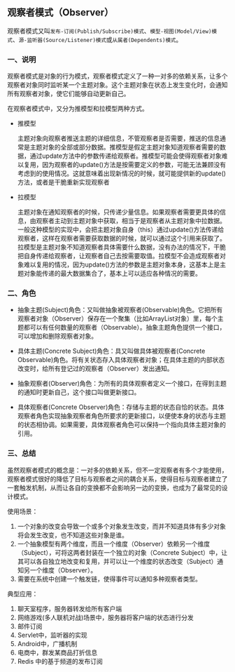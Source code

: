 ## 观察者模式（Observer）

观察者模式又叫`发布-订阅(Publish/Subscribe)模式`、`模型-视图(Model/View)模式`、`源-监听器(Source/Listener)模式`或`从属者(Dependents)模式`。

### 一、说明

观察者模式是对象的行为模式，观察者模式定义了一种一对多的依赖关系，让多个观察者对象同时监听某一个主题对象。这个主题对象在状态上发生变化时，会通知所有观察者对象，使它们能够自动更新自己。

在观察者模式中，又分为推模型和拉模型两种方式。

- 推模型

  主题对象向观察者推送主题的详细信息，不管观察者是否需要，推送的信息通常是主题对象的全部或部分数据。推模型是假定主题对象知道观察者需要的数据，通过update方法中的参数传递给观察者。推模型可能会使得观察者对象难以复用，因为观察者的update()方法是按需要定义的参数，可能无法兼顾没有考虑到的使用情况。这就意味着出现新情况的时候，就可能提供新的update()方法，或者是干脆重新实现观察者

- 拉模型

  主题对象在通知观察者的时候，只传递少量信息。如果观察者需要更具体的信息，由观察者主动到主题对象中获取，相当于是观察者从主题对象中拉数据。一般这种模型的实现中，会把主题对象自身（this）通过update()方法传递给观察者，这样在观察者需要获取数据的时候，就可以通过这个引用来获取了。拉模型是主题对象不知道观察者具体需要什么数据，没有办法的情况下，干脆把自身传递给观察者，让观察者自己去按需要取值。拉模型不会造成观察者对象难以复用的情况，因为update()方法的参数是主题对象本身，这基本上是主题对象能传递的最大数据集合了，基本上可以适应各种情况的需要。

### 二、角色

- 抽象主题(Subject)角色：又叫做抽象被观察者(Observable)角色。它把所有观察者对象（Observer）保存在一个聚集（比如ArrayList对象）里，每个主题都可以有任何数量的观察者（Observable）。抽象主题角色提供一个接口，可以增加和删除观察者对象。

- 具体主题(Concrete Subject)角色：具又叫做具体被观察者(Concrete Observable)角色。将有关状态存入具体观察者对象；在具体主题的内部状态改变时，给所有登记过的观察者（Observer）发出通知。

- 抽象观察者(Observer)角色：为所有的具体观察者定义一个接口，在得到主题的通知时更新自己，这个接口叫做更新接口。

- 具体观察者(Concrete Observer)角色：存储与主题的状态自恰的状态。具体观察者角色实现抽象观察者角色所要求的更新接口，以便使本身的状态与主题的状态相协调。如果需要，具体观察者角色可以保持一个指向具体主题对象的引用。

### 三、总结

虽然观察者模式的概念是：一对多的依赖关系，但不一定观察者有多个才能使用，观察者模式很好的降低了目标与观察者之间的耦合关系，使得目标与观察者建立了一套触发机制，从而让各自的变换都不会影响另一边的变换，也成为了最常见的设计模式。

使用场景：

1) 一个对象的改变会导致一个或多个对象发生改变，而并不知道具体有多少对象将会发生改变，也不知道这些对象是谁。
2) 一个抽象模型有两个维度，而且一个维度（Observer）依赖另一个维度（Subject），可将这两者封装在一个独立的对象（Concrete Subject）中，让其可以各自独立地改变和复用，并可以让一个维度的状态改变（Subject）通知另一个维度（Observer）。
3) 需要在系统中创建一个触发链，使得事件可以通知多种观察者类型。

典型应用：

1) 聊天室程序，服务器转发给所有客户端
2) 网络游戏(多人联机对战)场景中，服务器将客户端的状态进行分发
3) 邮件订阅
4) Servlet中，监听器的实现
5) Android中，广播机制
6) 电商中，群发某商品打折信息
7) Redis 中的基于频道的发布订阅
